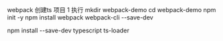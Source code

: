

webpack 创建ts 项目
1 执行 
mkdir webpack-demo
cd webpack-demo
npm init -y
npm install webpack webpack-cli --save-dev

npm install --save-dev typescript ts-loader